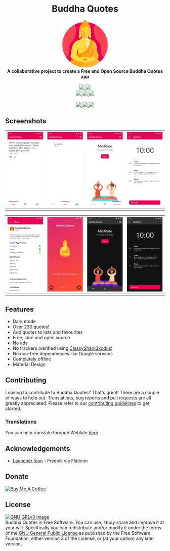 <div align="center">
<h1>Buddha Quotes</h1>

  <img src="assets/buddha.svg" height="150" />
    </div>

<div align="center">
    <strong>A collaborative project to create a Free and Open Source Buddha Quotes app</strong>
    </div>
    <br>
    <div align="center">
      <a href="https://github.com/BanDev/Buddha-Quotes/actions/workflows/android.yml" target="_blank">
      <img src="https://github.com/bandev/buddha-quotes/actions/workflows/android.yml/badge.svg"/>
      </a>
      <a href="https://github.com/BanDev/Buddha-Quotes/blob/main/LICENSE.md" target="_blank">
      <img src="https://img.shields.io/badge/license-GPL--3.0%2B-informational"/>
      </a>
      </div>
      <div align="center">
      <a href="https://github.com/KotlinBy/awesome-kotlin" target="_blank">
      <img src="https://kotlin.link/awesome-kotlin.svg"/>
      </a>
      <a href="https://www.buymeacoffee.com/bandev" target="_blank">
      <img src="https://img.shields.io/badge/donate-%C2%A35-orange" >
      </a>
      <a href="https://hosted.weblate.org/engage/buddha-quotes/" target="_blank">
      <img src="https://img.shields.io/weblate/progress/buddha-quotes" >
      </a>
      </div>
      <br>
<div align="center">
<a href="https://play.google.com/store/apps/details?id=org.bandev.buddhaquotes" target="_blank">
<img src="https://play.google.com/intl/en_us/badges/images/generic/en_badge_web_generic.png" height="70" />
</a>
<a href="https://f-droid.org/packages/org.bandev.buddhaquotes/" target="_blank">
<img src="https://fdroid.gitlab.io/artwork/badge/get-it-on.png" height="70" />
</a>
<a href="https://bandev.computub.com/Buddha_Quotes/apk/latest.apk" target="_blank">
<img src="https://raw.githubusercontent.com/LibreShift/red-moon/master/art/direct-apk-download.png" height="70" />
</a>
</div>

<h2 id="screenshots">Screenshots</h2>
<table>
<thead>
<tr>
<th style="text-align:center"><img src="assets/1.jpg" width="180"/></th>
<th style="text-align:center"><img src="assets/10.jpg" width="180"/></th>
<th style="text-align:center"><img src="assets/2.jpg" width="180"/></th>
<th style="text-align:center"><img src="assets/3.jpg" width="180"/></th>
</tr>
</thead>
<tbody>
<tr>
<td style="text-align:center"></td>
</tr>
</tbody>
</table>
<table>
<thead>
<tr>
<th style="text-align:center"><img src="assets/4.jpg" width="180"/></th>
<th style="text-align:center"><img src="assets/5.jpg" width="180"/></th>
<th style="text-align:center"><img src="assets/8.jpg" width="180"/></th>
<th style="text-align:center"><img src="assets/9.jpg" width="180"/></th>
</tr>
</thead>
<tbody>
<tr>
<td style="text-align:center"></td>
</tr>
</tbody>
</table>

<h2 id="features">Features</h2>
<ul>
<li>Dark mode</li>
<li>Over 230 quotes!</li>
<li>Add quotes to lists and favourites</li>
<li>Free, libre and open source</li>
<li>No ads</li>
<li>No trackers (verified using <a href="https://bitbucket.org/oF2pks/fdroid-classyshark3xodus/src/master/">ClassyShark3xodus</a>)</li>
<li>No non-free dependencies like Google services</li>
<li>Completely offline</li>
<li>Material Design</li>
</ul>

<h2 id="contributing">Contributing</h2>
<p>Looking to contribute to Buddha Quotes? That&#39;s great! There are a couple of ways to help out. Translations, bug reports and pull requests are all greatly appreciated. Please refer to our <a href="https://github.com/BanDev/Buddha-Quotes/blob/main/CONTRIBUTING.md">contributing guidelines</a> to get started.</p>

<h3 id="translations">Translations</h3>
<p>You can help translate through Weblate <a href="https://hosted.weblate.org/engage/buddha-quotes/">here</a>.</p>

<h2 id="acknowledgements">Acknowledgements</h2>
<ul>
<li><a href="https://www.flaticon.com/authors/freepik">Launcher Icon</a> - Freepik via Flaticon</li>
</ul>

<h2 id="license">Donate</h2>
<p><a href="https://www.buymeacoffee.com/bandev" target="_blank"><img src="https://www.buymeacoffee.com/assets/img/custom_images/orange_img.png" alt="Buy Me A Coffee" style="height: 41px !important;width: 174px !important;box-shadow: 0px 3px 2px 0px rgba(190, 190, 190, 0.5) !important;-webkit-box-shadow: 0px 3px 2px 0px rgba(190, 190, 190, 0.5) !important;" ></a>
<br><!-- RUSSELL PLS WRITE YOUR STUFF HERE THANKS --></p>

<h2 id="license">License</h2>
<p><a href="http://www.gnu.org/licenses/gpl-3.0.en.html"><img src="https://www.gnu.org/graphics/gplv3-127x51.png" alt="GNU GPLv3 Image"></a><br>Buddha Quotes is Free Software: You can use, study share and improve it at your will. Specifically you can redistribute and/or modify it under the terms of the <a href="https://www.gnu.org/licenses/gpl.html">GNU General Public License</a> as published by the Free Software Foundation, either version 3 of the License, or (at your option) any later version.  </p>

